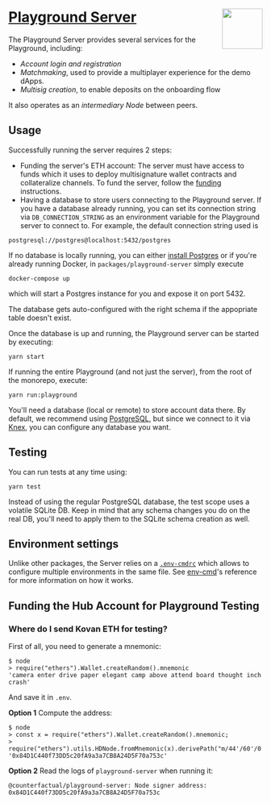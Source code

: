# [Playground Server](https://github.com/counterfactual/monorepo/packages/playground-server) <img align="right" src="../../logo.svg" height="80px" />

The Playground Server provides several services for the Playground, including:

- _Account login and registration_
- _Matchmaking_, used to provide a multiplayer experience for the demo dApps.
- _Multisig creation_, to enable deposits on the onboarding flow

It also operates as an _intermediary Node_ between peers.

## Usage

Successfully running the server requires 2 steps:

- Funding the server's ETH account: The server must have access to funds which it uses to deploy multisignature wallet contracts and collateralize channels. To fund the server, follow the [funding](#Funding-the-Hub-Account-for-Playground-Testing) instructions.
- Having a database to store users connecting to the Playground server. If you have a database already running, you can set its connection string via `DB_CONNECTION_STRING` as an environment variable for the Playground server to connect to. For example, the default connection string used is

```
postgresql://postgres@localhost:5432/postgres
```

If no database is locally running, you can either [install Postgres](https://www.postgresql.org) or if you're already running Docker, in `packages/playground-server` simply execute

```
docker-compose up
```

which will start a Postgres instance for you and expose it on port 5432.

The database gets auto-configured with the right schema if the appopriate table doesn't exist.

Once the database is up and running, the Playground server can be started by executing:

```shell
yarn start
```

If running the entire Playground (and not just the server), from the root of the monorepo, execute:

```shell
yarn run:playground
```

You'll need a database (local or remote) to store account data there. By default, we recommend using [PostgreSQL](https://www.postgresql.org/), but since we connect to it via [Knex](http://knexjs.org), you can configure any database you want.

## Testing

You can run tests at any time using:

```shell
yarn test
```

Instead of using the regular PostgreSQL database, the test scope uses a volatile SQLite DB. Keep in mind that any schema changes you do on the real DB, you'll need to apply them to the SQLite schema creation as well.

## Environment settings

Unlike other packages, the Server relies on a [`.env-cmdrc`](./.env-cmdrc) which allows to configure multiple environments in the same file. See [env-cmd](https://www.npmjs.com/package/env-cmd#rc-file-usage)'s reference for more information on how it works.

## Funding the Hub Account for Playground Testing

### Where do I send Kovan ETH for testing?

First of all, you need to generate a mnemonic:

```node
$ node
> require("ethers").Wallet.createRandom().mnemonic
'camera enter drive paper elegant camp above attend board thought inch crash'
```

And save it in `.env`.

**Option 1** Compute the address:

```node
$ node
> const x = require("ethers").Wallet.createRandom().mnemonic;
> require("ethers").utils.HDNode.fromMnemonic(x).derivePath("m/44'/60'/0'/25446").address
'0x84D1C440f73DD5c20fA9a3a7CB8A24D5F70a753c'
```

**Option 2** Read the logs of `playground-server` when running it:

```
@counterfactual/playground-server: Node signer address: 0x84D1C440f73DD5c20fA9a3a7CB8A24D5F70a753c
```
